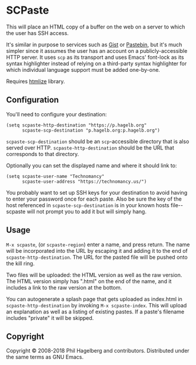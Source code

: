 # SCPaste

This will place an HTML copy of a buffer on the web on a server to
which the user has SSH access.

It's similar in purpose to services such as [Gist](https://gist.github.com)
or [Pastebin](https://pastebin.com), but it's much simpler since it 
assumes the user has an account on a publicly-accessible HTTP
server. It uses `scp` as its transport and uses Emacs' font-lock as
its syntax highlighter instead of relying on a third-party syntax
highlighter for which individual language support must be added
one-by-one.

Requires [htmlize](https://github.com/hniksic/emacs-htmlize) library.

## Configuration

You'll need to configure your destination:

    (setq scpaste-http-destination "https://p.hagelb.org"
          scpaste-scp-destination "p.hagelb.org:p.hagelb.org")

`scpaste-scp-destination` should be an `scp`-accessible directory that
is also served over HTTP. `scpaste-http-destination` should be the URL
that corresponds to that directory.

Optionally you can set the displayed name and where it should link to:

    (setq scpaste-user-name "Technomancy"
          scpaste-user-address "https://technomancy.us/")

You probably want to set up SSH keys for your destination to avoid
having to enter your password once for each paste. Also be sure the
key of the host referenced in `scpaste-scp-destination` is in your
known hosts file--scpaste will not prompt you to add it but will
simply hang.

## Usage

`M-x scpaste`, (or `scpaste-region`) enter a name, and press
return. The name will be incorporated into the URL by escaping it and
adding it to the end of `scpaste-http-destination`. The URL for the
pasted file will be pushed onto the kill ring.

Two files will be uploaded: the HTML version as well as the raw
version. The HTML version simply has ".html" on the end of the name,
and it includes a link to the raw version at the bottom.

You can autogenerate a splash page that gets uploaded as index.html
in `scpaste-http-destination` by invoking `M-x scpaste-index`. This
will upload an explanation as well as a listing of existing
pastes. If a paste's filename includes "private" it will be skipped.

## Copyright

Copyright © 2008-2018 Phil Hagelberg and contributors.
Distributed under the same terms as GNU Emacs.
